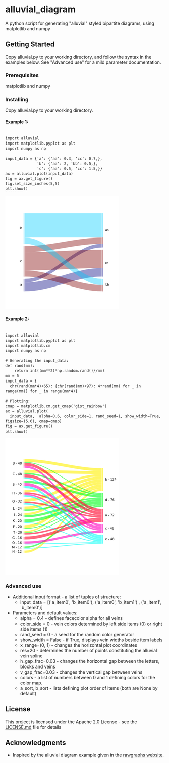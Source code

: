 # alluvial_diagram
A python script for generating "alluvial" styled bipartite diagrams, using matplotlib and numpy

## Getting Started

Copy alluvial.py to your working directory, and follow the syntax in the examples below.
See "Advanced use" for a mild parameter documentation.

### Prerequisites

matplotlib and numpy

### Installing

Copy alluvial.py to your working directory.

#### Example 1:
<pre><code>
import alluvial
import matplotlib.pyplot as plt
import numpy as np

input_data = {'a': {'aa': 0.3, 'cc': 0.7,},
              'b': {'aa': 2, 'bb': 0.5,},
              'c': {'aa': 0.5, 'cc': 1.5,}}
ax = alluvial.plot(input_data)
fig = ax.get_figure()
fig.set_size_inches(5,5)
plt.show()
</code></pre>
![](/image_examples/Example1.png)

#### Example 2:
<pre><code>
import alluvial
import matplotlib.pyplot as plt
import matplotlib.cm
import numpy as np

# Generating the input_data:
def rand(mm):
    return int((mm**2)*np.random.rand()//mm)
mm = 5
input_data = {
  chr(rand(mm*4)+65): {chr(rand(mm)+97): 4*rand(mm) for _ in range(mm)} for _ in range(mm*4)}

# Plotting:
cmap = matplotlib.cm.get_cmap('gist_rainbow')
ax = alluvial.plot(
  input_data,  alpha=0.6, color_side=1, rand_seed=1, show_width=True, figsize=(5,6), cmap=cmap)
fig = ax.get_figure()
plt.show()
</code></pre>
![](/image_examples/Example2.png)

### Advanced use
* Additional input format - a list of tuples of structure:
  * input_data = [('a_item0', 'b_item0'), ('a_item0', 'b_item1') , ('a_item1', 'b_item0')]
* Parameters and default values:
  * alpha = 0.4 - defines facecolor alpha for all veins
  * color_side = 0 - vein colors determined by left side items (0) or right side items (1)
  * rand_seed = 0 - a seed for the random color generator
  * show_width = False - if True, displays vein widths beside item labels
  * x_range=(0, 1) - changes the horizontal plot coordinates
  * res=20 - determines the number of points constituting the alluvial vein spline
  * h_gap_frac=0.03 - changes the horizontal gap between the letters, blocks and veins
  * v_gap_frac=0.03 - changes the vertical gap between veins
  * colors - a list of numbers between 0 and 1 defining colors for the color map.
  * a_sort, b_sort - lists defining plot order of items (both are None by default)


## License

This project is licensed under the Apache 2.0 License - see the [LICENSE.md](LICENSE.md) file for details

## Acknowledgments

* Inspired by the alluvial diagram example given in the [rawgraphs website](http://rawgraphs.io/gallery_project/visualizations-for-issue-mapping-book/).


